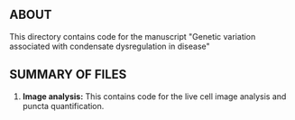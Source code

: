 
## ABOUT

This directory contains code for the manuscript "Genetic variation associated with condensate dysregulation in disease"

## SUMMARY OF FILES

1. **Image analysis:** This contains code for the live cell image analysis and puncta quantification. 
